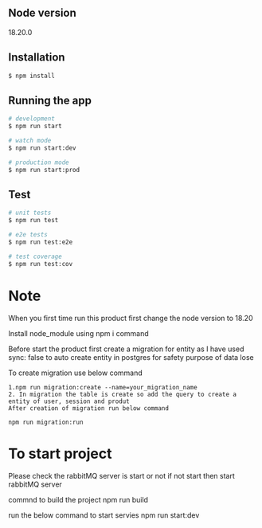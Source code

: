 ## Node version
 18.20.0

## Installation

```bash
$ npm install
```

## Running the app

```bash
# development
$ npm run start

# watch mode
$ npm run start:dev

# production mode
$ npm run start:prod
```

## Test

```bash
# unit tests
$ npm run test

# e2e tests
$ npm run test:e2e

# test coverage
$ npm run test:cov
```


# Note
When you first time run this product first change the node version to 18.20

Install node_module using npm i command

Before start the product first create a migration for entity as I have used sync: false to
auto create entity in postgres for safety purpose of data lose

To create migration use below command

    1.npm run migration:create --name=your_migration_name
    2. In migration the table is create so add the query to create a entity of user, session and produt
    After creation of migration run below command

    npm run migration:run

# To start project 

Please check the rabbitMQ server is start or not if not start then start rabbitMQ server

commnd to build the project
npm run build

run the below command to start servies
npm run start:dev 
